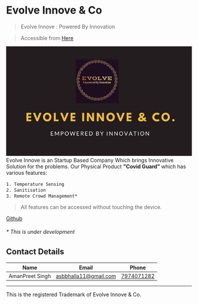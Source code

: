 # Evolve Innove & Co
> Evolve Innove : Powered By Innovation 

> Accessible from [Here]( https://evolveinnove.github.io "Evolve Innove Website" )


<img src="./assets/img/about.jpg" class="h-auto w-100 shadow-lg rounded" >          
<br>
Evolve Innove is an Startup Based Company Which brings Innovative Solution for the problems.
Our Physical Product <strong> "Covid Guard" </strong>
which has various features:

    1. Temperature Sensing 
    2. Sanitisation 
    3. Remote Crowd Management*

> All features can be accessed without touching the device. 


[Github](https://www.github.com/evolveinnove "Github Evolve Innove") <br>
###### _* This is under development_ <br>

## Contact Details 
  
|Name|Email|Phone|     
|----|-----|-------|      
|AmanPreet Singh|asbbhalla11@gmail.com|<a href="tel:7974071282">7974071282</a>|


---

This is the registered Trademark of Evolve Innove & Co.

